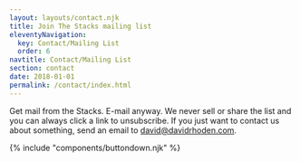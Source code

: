 ```yaml
---
layout: layouts/contact.njk
title: Join The Stacks mailing list
eleventyNavigation:
  key: Contact/Mailing List
  order: 6
navtitle: Contact/Mailing List
section: contact
date: 2018-01-01
permalink: /contact/index.html
---
```


Get mail from the Stacks. E-mail anyway. We never sell or share the list and you can always click a link to unsubscribe.
If you just want to contact us about something, send an email to david@davidrhoden.com.

{% include "components/buttondown.njk" %}

